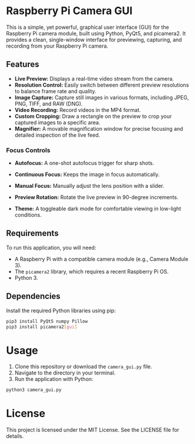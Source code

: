 # Raspberry Pi Camera GUI

This is a simple, yet powerful, graphical user interface (GUI) for the Raspberry Pi camera module, built using Python, PyQt5, and picamera2. It provides a clean, single-window interface for previewing, capturing, and recording from your Raspberry Pi camera.

## Features

- **Live Preview:** Displays a real-time video stream from the camera.  
- **Resolution Control:** Easily switch between different preview resolutions to balance frame rate and quality.  
- **Image Capture:** Capture still images in various formats, including JPEG, PNG, TIFF, and RAW (DNG).  
- **Video Recording:** Record videos in the MP4 format.  
- **Custom Cropping:** Draw a rectangle on the preview to crop your captured images to a specific area.  
- **Magnifier:** A movable magnification window for precise focusing and detailed inspection of the live feed.  

### Focus Controls

- **Autofocus:** A one-shot autofocus trigger for sharp shots.  
- **Continuous Focus:** Keeps the image in focus automatically.  
- **Manual Focus:** Manually adjust the lens position with a slider.  

- **Preview Rotation:** Rotate the live preview in 90-degree increments.  
- **Theme:** A toggleable dark mode for comfortable viewing in low-light conditions.  

## Requirements

To run this application, you will need:

- A Raspberry Pi with a compatible camera module (e.g., Camera Module 3).  
- The `picamera2` library, which requires a recent Raspberry Pi OS.  
- Python 3.  

## Dependencies

Install the required Python libraries using pip:

```bash
pip3 install PyQt5 numpy Pillow
pip3 install picamera2[gui]
```

# Usage

1. Clone this repository or download the `camera_gui.py` file.  
2. Navigate to the directory in your terminal.  
3. Run the application with Python:

```bash
python3 camera_gui.py
```

# License

This project is licensed under the MIT License. See the LICENSE file for details.